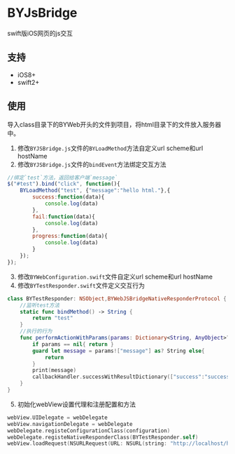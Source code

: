 # BYJsBridge
swift版iOS网页的js交互

## 支持 

* iOS8+
* swift2+

## 使用

导入class目录下的BYWeb开头的文件到项目，将html目录下的文件放入服务器中。

1. 修改`BYJSBridge.js`文件的`BYLoadMethod`方法自定义url scheme和url hostName
2. 修改`BYJSBridge.js`文件的`bindEvent`方法绑定交互方法

```js
//绑定`test`方法，返回给客户端`message`
$("#test").bind("click", function(){
	BYLoadMethod("test", {"message":"hello html."},{
		success:function(data){
    		console.log(data)
    	},
    	fail:function(data){
        	console.log(data)
        },
        progress:function(data){
        	console.log(data)
		}
	});
});
```

3. 修改`BYWebConfiguration.swift`文件自定义url scheme和url hostName
4. 修改`BYTestResponder.swift`文件定义交互行为

```swift
class BYTestResponder: NSObject,BYWebJSBridgeNativeResponderProtocol {
	//监听test方法
    static func bindMethod() -> String {
        return "test"
    }
    //执行的行为
    func performActionWithParams(params: Dictionary<String, AnyObject>?, callbackHandler: BYWebJSBridgeCallbackHandler) {
        if params == nil{ return }
        guard let message = params!["message"] as? String else{
            return
        }
        print(message)
	    callbackHandler.successWithResultDictionary(["success":"success"])
    }
}
```

5. 初始化webView设置代理和注册配置和方法

```swift
webView.UIDelegate = webDelegate
webView.navigationDelegate = webDelegate
webDelegate.registeConfigurationClass(configuration)
webDelegate.registeNativeResponderClass(BYTestResponder.self)
webView.loadRequest(NSURLRequest(URL: NSURL(string: "http://localhost/html/test.html")!))
```